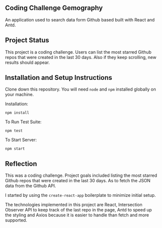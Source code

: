 ## Coding Challenge Gemography

An application used to search data form Github based built with React and Antd.

## Project Status

This project is a coding challenge. Users can list the most starred Github repos that were created in the last 30 days. Also if they keep scrolling, new results should appear.

## Installation and Setup Instructions

Clone down this repository. You will need `node` and `npm` installed globally on your machine.

Installation:

`npm install`

To Run Test Suite:

`npm test`

To Start Server:

`npm start`

## Reflection

This was a coding challenge. Project goals included listing the most starred Github repos that were created in the last 30 days. As to fetch the JSON data from the Github API.

I started by using the `create-react-app` boilerplate to minimize initial setup.

The technologies implemented in this project are React, Intersection Observer API to keep track of the last repo in the page, Antd to speed up the styling and Axios because it is easier to handle than fetch and more supported.
